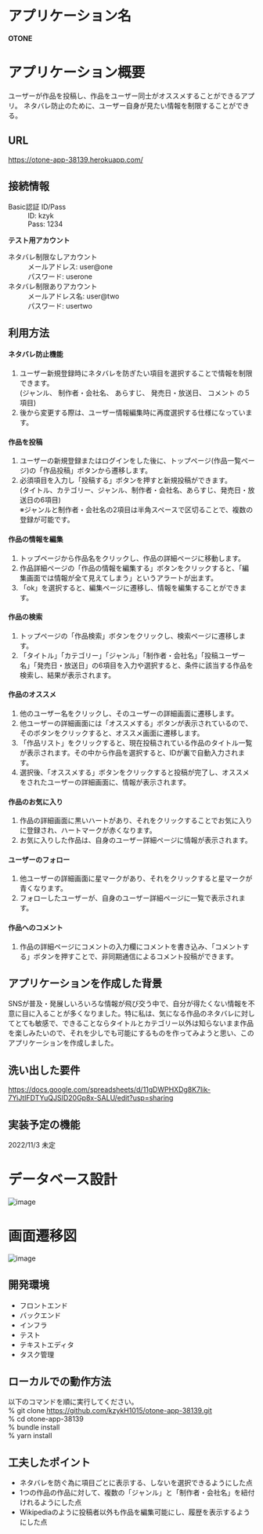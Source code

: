 # アプリケーション名
**OTONE** 

# アプリケーション概要
ユーザーが作品を投稿し、作品をユーザー同士がオススメすることができるアプリ。
ネタバレ防止のために、ユーザー自身が見たい情報を制限することができる。

## URL
https://otone-app-38139.herokuapp.com/

## 接続情報
<dl>
  <dt>Basic認証 ID/Pass</dt>
  <dd>ID: kzyk</dd>
  <dd>Pass: 1234</dd>
</dl>

**テスト用アカウント**
<dl>
    <dt>ネタバレ制限なしアカウント</dt>
      <dd>メールアドレス: user@one</dd>
      <dd>パスワード: userone</dd>
    <dt>ネタバレ制限ありアカウント</dt>
      <dd>メールアドレス名: user@two</dd>
      <dd>パスワード: usertwo</dd>
</dl>

## 利用方法
#### ネタバレ防止機能
1. ユーザー新規登録時にネタバレを防ぎたい項目を選択することで情報を制限できます。<br>
 (ジャンル、 制作者・会社名、 あらすじ、 発売日・放送日、 コメント の５項目)
2. 後から変更する際は、ユーザー情報編集時に再度選択する仕様になっています。
#### 作品を投稿
1. ユーザーの新規登録またはログインをした後に、トップページ(作品一覧ページ)の「作品投稿」ボタンから遷移します。
2. 必須項目を入力し「投稿する」ボタンを押すと新規投稿ができます。<br>
(タイトル、カテゴリー、ジャンル、制作者・会社名、あらすじ、発売日・放送日の6項目)<br>
  ※ジャンルと制作者・会社名の2項目は半角スペースで区切ることで、複数の登録が可能です。
#### 作品の情報を編集
1. トップページから作品名をクリックし、作品の詳細ページに移動します。
2. 作品詳細ページの「作品の情報を編集する」ボタンをクリックすると、「編集画面では情報が全て見えてしまう」というアラートが出ます。<br>
3. 「ok」を選択すると、編集ページに遷移し、情報を編集することができます。
#### 作品の検索
1. トップページの「作品検索」ボタンをクリックし、検索ページに遷移します。
2. 「タイトル」「カテゴリー」「ジャンル」「制作者・会社名」「投稿ユーザー名」「発売日・放送日」の6項目を入力や選択すると、条件に該当する作品を検索し、結果が表示されます。
#### 作品のオススメ
1. 他のユーザー名をクリックし、そのユーザーの詳細画面に遷移します。
2. 他ユーザーの詳細画面には「オススメする」ボタンが表示されているので、そのボタンをクリックすると、オススメ画面に遷移します。
3. 「作品リスト」をクリックすると、現在投稿されている作品のタイトル一覧が表示されます。その中から作品を選択すると、IDが裏で自動入力されます。
4. 選択後、「オススメする」ボタンをクリックすると投稿が完了し、オススメをされたユーザーの詳細画面に、情報が表示されます。
#### 作品のお気に入り
1. 作品の詳細画面に黒いハートがあり、それをクリックすることでお気に入りに登録され、ハートマークが赤くなります。
2. お気に入りした作品は、自身のユーザー詳細ページに情報が表示されます。
#### ユーザーのフォロー
1. 他ユーザーの詳細画面に星マークがあり、それをクリックすると星マークが青くなります。
2. フォローしたユーザーが、自身のユーザー詳細ページに一覧で表示されます。
#### 作品へのコメント
1. 作品の詳細ページにコメントの入力欄にコメントを書き込み、「コメントする」ボタンを押すことで、非同期通信によるコメント投稿ができます。

## アプリケーションを作成した背景
SNSが普及・発展しいろいろな情報が飛び交う中で、自分が得たくない情報を不意に目に入ることが多くなりました。特に私は、気になる作品のネタバレに対してとても敏感で、できることならタイトルとカテゴリー以外は知らないまま作品を楽しみたいので、それを少しでも可能にするものを作ってみようと思い、このアプリケーションを作成しました。

## 洗い出した要件
https://docs.google.com/spreadsheets/d/11gDWPHXDg8K7Iik-7YiJtIFDTYuQJSID20Gp8x-SALU/edit?usp=sharing

## 実装予定の機能
2022/11/3 未定


# データベース設計

![image](https://user-images.githubusercontent.com/108124770/199020974-bb2b9058-dded-42ee-9dcf-73b0c83251f4.png)

# 画面遷移図

![image](https://user-images.githubusercontent.com/108124770/199021108-8f6451f3-181c-4b2f-a3de-279b67bca225.png)

## 開発環境
- フロントエンド
- バックエンド
- インフラ
- テスト
- テキストエディタ
- タスク管理

## ローカルでの動作方法
以下のコマンドを順に実行してください。<br>
% git clone https://github.com/kzykH1015/otone-app-38139.git<br>
% cd otone-app-38139<br>
% bundle install<br>
% yarn install<br>

## 工夫したポイント
- ネタバレを防ぐ為に項目ごとに表示する、しないを選択できるようにした点
- 1つの作品の作品に対して、複数の「ジャンル」と「制作者・会社名」を紐付けれるようにした点
- Wikipediaのように投稿者以外も作品を編集可能にし、履歴を表示するようにした点